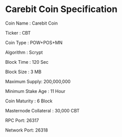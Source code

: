 # Carebit Coin Specification

Coin Name : Carebit Coin

Ticker : CBT

Coin Type : POW+POS+MN

Algorithm : Scrypt

Block Time : 120 Sec

Block Size : 3 MB
 
Maximum Supply: 200,000,000

Minimum Stake Age : 11 Hour

Coin Maturity : 6 Block

Masternode Collateral : 30,000 CBT

RPC Port: 26317

Network Port: 26318